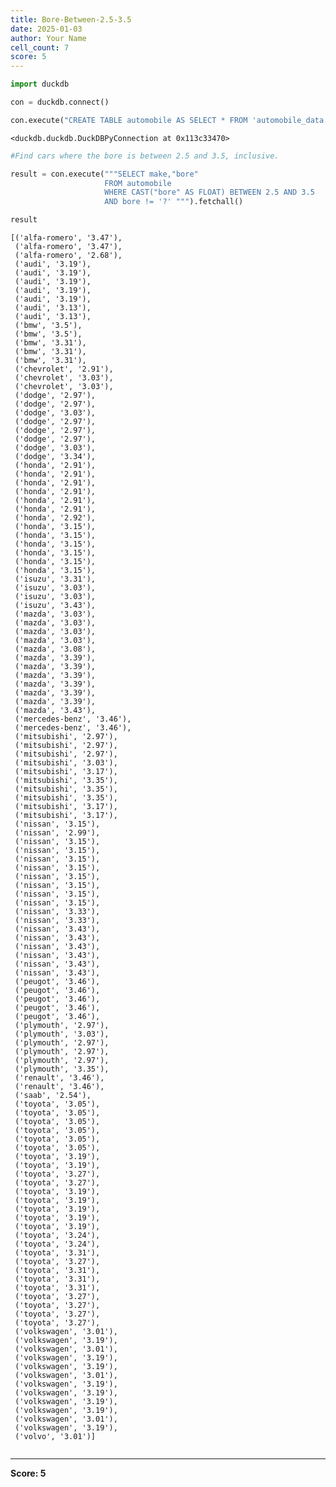 ```yaml
---
title: Bore-Between-2.5-3.5
date: 2025-01-03
author: Your Name
cell_count: 7
score: 5
---
```


```python
import duckdb
```


```python
con = duckdb.connect()
```


```python
con.execute("CREATE TABLE automobile AS SELECT * FROM 'automobile_data.csv'")
```




    <duckdb.duckdb.DuckDBPyConnection at 0x113c33470>




```python
#Find cars where the bore is between 2.5 and 3.5, inclusive.
```


```python
result = con.execute("""SELECT make,"bore"
                     FROM automobile
                     WHERE CAST("bore" AS FLOAT) BETWEEN 2.5 AND 3.5
                     AND bore != '?' """).fetchall()
```


```python
result
```




    [('alfa-romero', '3.47'),
     ('alfa-romero', '3.47'),
     ('alfa-romero', '2.68'),
     ('audi', '3.19'),
     ('audi', '3.19'),
     ('audi', '3.19'),
     ('audi', '3.19'),
     ('audi', '3.19'),
     ('audi', '3.13'),
     ('audi', '3.13'),
     ('bmw', '3.5'),
     ('bmw', '3.5'),
     ('bmw', '3.31'),
     ('bmw', '3.31'),
     ('bmw', '3.31'),
     ('chevrolet', '2.91'),
     ('chevrolet', '3.03'),
     ('chevrolet', '3.03'),
     ('dodge', '2.97'),
     ('dodge', '2.97'),
     ('dodge', '3.03'),
     ('dodge', '2.97'),
     ('dodge', '2.97'),
     ('dodge', '2.97'),
     ('dodge', '3.03'),
     ('dodge', '3.34'),
     ('honda', '2.91'),
     ('honda', '2.91'),
     ('honda', '2.91'),
     ('honda', '2.91'),
     ('honda', '2.91'),
     ('honda', '2.91'),
     ('honda', '2.92'),
     ('honda', '3.15'),
     ('honda', '3.15'),
     ('honda', '3.15'),
     ('honda', '3.15'),
     ('honda', '3.15'),
     ('honda', '3.15'),
     ('isuzu', '3.31'),
     ('isuzu', '3.03'),
     ('isuzu', '3.03'),
     ('isuzu', '3.43'),
     ('mazda', '3.03'),
     ('mazda', '3.03'),
     ('mazda', '3.03'),
     ('mazda', '3.03'),
     ('mazda', '3.08'),
     ('mazda', '3.39'),
     ('mazda', '3.39'),
     ('mazda', '3.39'),
     ('mazda', '3.39'),
     ('mazda', '3.39'),
     ('mazda', '3.39'),
     ('mazda', '3.43'),
     ('mercedes-benz', '3.46'),
     ('mercedes-benz', '3.46'),
     ('mitsubishi', '2.97'),
     ('mitsubishi', '2.97'),
     ('mitsubishi', '2.97'),
     ('mitsubishi', '3.03'),
     ('mitsubishi', '3.17'),
     ('mitsubishi', '3.35'),
     ('mitsubishi', '3.35'),
     ('mitsubishi', '3.35'),
     ('mitsubishi', '3.17'),
     ('mitsubishi', '3.17'),
     ('nissan', '3.15'),
     ('nissan', '2.99'),
     ('nissan', '3.15'),
     ('nissan', '3.15'),
     ('nissan', '3.15'),
     ('nissan', '3.15'),
     ('nissan', '3.15'),
     ('nissan', '3.15'),
     ('nissan', '3.15'),
     ('nissan', '3.15'),
     ('nissan', '3.33'),
     ('nissan', '3.33'),
     ('nissan', '3.43'),
     ('nissan', '3.43'),
     ('nissan', '3.43'),
     ('nissan', '3.43'),
     ('nissan', '3.43'),
     ('nissan', '3.43'),
     ('peugot', '3.46'),
     ('peugot', '3.46'),
     ('peugot', '3.46'),
     ('peugot', '3.46'),
     ('peugot', '3.46'),
     ('plymouth', '2.97'),
     ('plymouth', '3.03'),
     ('plymouth', '2.97'),
     ('plymouth', '2.97'),
     ('plymouth', '2.97'),
     ('plymouth', '3.35'),
     ('renault', '3.46'),
     ('renault', '3.46'),
     ('saab', '2.54'),
     ('toyota', '3.05'),
     ('toyota', '3.05'),
     ('toyota', '3.05'),
     ('toyota', '3.05'),
     ('toyota', '3.05'),
     ('toyota', '3.05'),
     ('toyota', '3.19'),
     ('toyota', '3.19'),
     ('toyota', '3.27'),
     ('toyota', '3.27'),
     ('toyota', '3.19'),
     ('toyota', '3.19'),
     ('toyota', '3.19'),
     ('toyota', '3.19'),
     ('toyota', '3.19'),
     ('toyota', '3.24'),
     ('toyota', '3.24'),
     ('toyota', '3.31'),
     ('toyota', '3.27'),
     ('toyota', '3.31'),
     ('toyota', '3.31'),
     ('toyota', '3.31'),
     ('toyota', '3.27'),
     ('toyota', '3.27'),
     ('toyota', '3.27'),
     ('toyota', '3.27'),
     ('volkswagen', '3.01'),
     ('volkswagen', '3.19'),
     ('volkswagen', '3.01'),
     ('volkswagen', '3.19'),
     ('volkswagen', '3.19'),
     ('volkswagen', '3.01'),
     ('volkswagen', '3.19'),
     ('volkswagen', '3.19'),
     ('volkswagen', '3.19'),
     ('volkswagen', '3.19'),
     ('volkswagen', '3.01'),
     ('volkswagen', '3.19'),
     ('volvo', '3.01')]




```python

```


---
**Score: 5**
